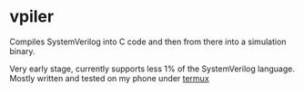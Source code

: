 # vpiler
Compiles SystemVerilog into C code and then from there into a simulation binary.

Very early stage, currently supports less 1% of the SystemVerilog language.  Mostly written and tested on my phone under [termux](https://termux.dev/)
